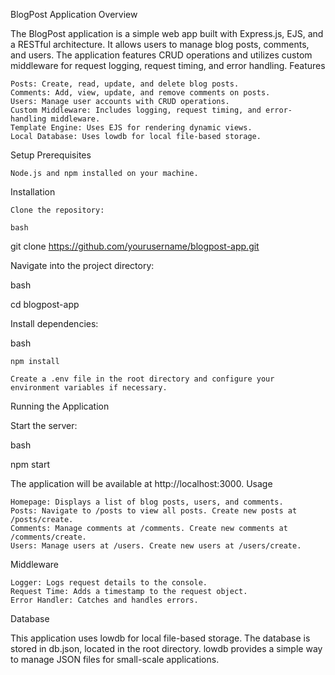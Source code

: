 BlogPost Application
Overview

The BlogPost application is a simple web app built with Express.js, EJS, and a RESTful architecture. It allows users to manage blog posts, comments, and users. The application features CRUD operations and utilizes custom middleware for request logging, request timing, and error handling.
Features

    Posts: Create, read, update, and delete blog posts.
    Comments: Add, view, update, and remove comments on posts.
    Users: Manage user accounts with CRUD operations.
    Custom Middleware: Includes logging, request timing, and error-handling middleware.
    Template Engine: Uses EJS for rendering dynamic views.
    Local Database: Uses lowdb for local file-based storage.

Setup
Prerequisites

    Node.js and npm installed on your machine.

Installation

    Clone the repository:

    bash

git clone https://github.com/yourusername/blogpost-app.git

Navigate into the project directory:

bash

cd blogpost-app

Install dependencies:

bash

    npm install

    Create a .env file in the root directory and configure your environment variables if necessary.

Running the Application

Start the server:

bash

npm start

The application will be available at http://localhost:3000.
Usage

    Homepage: Displays a list of blog posts, users, and comments.
    Posts: Navigate to /posts to view all posts. Create new posts at /posts/create.
    Comments: Manage comments at /comments. Create new comments at /comments/create.
    Users: Manage users at /users. Create new users at /users/create.

Middleware

    Logger: Logs request details to the console.
    Request Time: Adds a timestamp to the request object.
    Error Handler: Catches and handles errors.

Database

This application uses lowdb for local file-based storage. The database is stored in db.json, located in the root directory. lowdb provides a simple way to manage JSON files for small-scale applications.